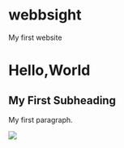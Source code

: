 # webbsight
My first website
<!DOCTYPE html>
<html>
<body>

<h1>Hello,World</h1>
<h2>My First Subheading</h2>
<p>My first paragraph.</p>
<img id="fox" src="https://s0.wp.com/wp-content/themes/vip/espn-fivethirtyeight/assets/images/logo-fox-head-color.svg">

</body>
</html>

